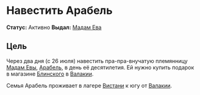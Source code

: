 # Навестить Арабель

**Статус:** Активно
**Выдал:** [Мадам Ева](../../characters/npc/madam-eva.md)

## Цель

Через два дня (с 26 июля) навестить пра-пра-внучатую племянницу [Мадам Евы](../../characters/npc/madam-eva.md), [Арабель](../../characters/npc/arabelle.md), в день её десятилетия. Ей нужно купить подарок в магазине [Блинского](../../characters/npc/blinsky.md) в [Валакии](../../locations/vallaki.md).

Семья Арабель проживает в лагере [Вистани](../../factions/vistani.md) к югу от [Валакии](../../locations/vallaki.md).
